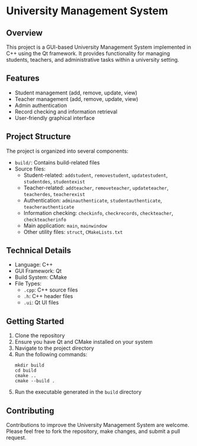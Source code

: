 # University Management System

## Overview
This project is a GUI-based University Management System implemented in C++ using the Qt framework. It provides functionality for managing students, teachers, and administrative tasks within a university setting.

## Features
- Student management (add, remove, update, view)
- Teacher management (add, remove, update, view)
- Admin authentication
- Record checking and information retrieval
- User-friendly graphical interface

## Project Structure
The project is organized into several components:
- `build/`: Contains build-related files
- Source files:
  - Student-related: `addstudent`, `removestudent`, `updatestudent`, `studentdes`, `studentexist`
  - Teacher-related: `addteacher`, `removeteacher`, `updateteacher`, `teacherdes`, `teacherexist`
  - Authentication: `adminauthenticate`, `studentauthenticate`, `teacherauthenticate`
  - Information checking: `checkinfo`, `checkrecords`, `checkteacher`, `checkteacherinfo`
  - Main application: `main`, `mainwindow`
  - Other utility files: `struct`, `CMakeLists.txt`

## Technical Details
- Language: C++
- GUI Framework: Qt
- Build System: CMake
- File Types:
  - `.cpp`: C++ source files
  - `.h`: C++ header files
  - `.ui`: Qt UI files

## Getting Started
1. Clone the repository
2. Ensure you have Qt and CMake installed on your system
3. Navigate to the project directory
4. Run the following commands:
   ```
   mkdir build
   cd build
   cmake ..
   cmake --build .
   ```
5. Run the executable generated in the `build` directory

## Contributing
Contributions to improve the University Management System are welcome. Please feel free to fork the repository, make changes, and submit a pull request.

